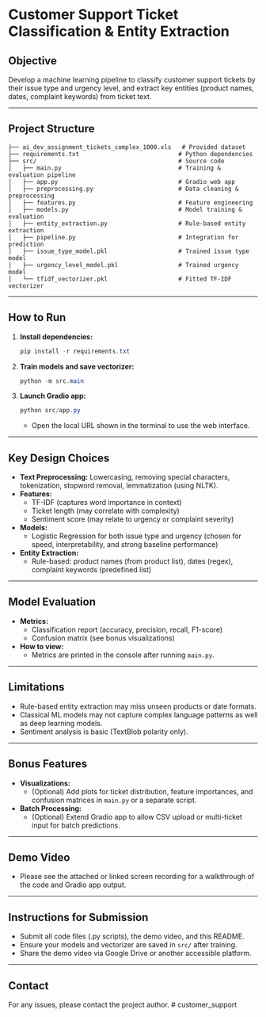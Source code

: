 # Customer Support Ticket Classification & Entity Extraction

## Objective
Develop a machine learning pipeline to classify customer support tickets by their issue type and urgency level, and extract key entities (product names, dates, complaint keywords) from ticket text.

---

## Project Structure
```
├── ai_dev_assignment_tickets_complex_1000.xls   # Provided dataset
├── requirements.txt                            # Python dependencies
├── src/                                        # Source code
│   ├── main.py                                 # Training & evaluation pipeline
│   ├── app.py                                  # Gradio web app
│   ├── preprocessing.py                        # Data cleaning & preprocessing
│   ├── features.py                             # Feature engineering
│   ├── models.py                               # Model training & evaluation
│   ├── entity_extraction.py                    # Rule-based entity extraction
│   ├── pipeline.py                             # Integration for prediction
│   ├── issue_type_model.pkl                    # Trained issue type model
│   ├── urgency_level_model.pkl                 # Trained urgency model
│   └── tfidf_vectorizer.pkl                    # Fitted TF-IDF vectorizer
```

---

## How to Run

1. **Install dependencies:**
   ```powershell
   pip install -r requirements.txt
   ```

2. **Train models and save vectorizer:**
   ```powershell
   python -m src.main
   ```

3. **Launch Gradio app:**
   ```powershell
   python src/app.py
   ```
   - Open the local URL shown in the terminal to use the web interface.

---

## Key Design Choices
- **Text Preprocessing:** Lowercasing, removing special characters, tokenization, stopword removal, lemmatization (using NLTK).
- **Features:**
  - TF-IDF (captures word importance in context)
  - Ticket length (may correlate with complexity)
  - Sentiment score (may relate to urgency or complaint severity)
- **Models:**
  - Logistic Regression for both issue type and urgency (chosen for speed, interpretability, and strong baseline performance)
- **Entity Extraction:**
  - Rule-based: product names (from product list), dates (regex), complaint keywords (predefined list)

---

## Model Evaluation
- **Metrics:**
  - Classification report (accuracy, precision, recall, F1-score)
  - Confusion matrix (see bonus visualizations)
- **How to view:**
  - Metrics are printed in the console after running `main.py`.

---

## Limitations
- Rule-based entity extraction may miss unseen products or date formats.
- Classical ML models may not capture complex language patterns as well as deep learning models.
- Sentiment analysis is basic (TextBlob polarity only).

---

## Bonus Features
- **Visualizations:**
  - (Optional) Add plots for ticket distribution, feature importances, and confusion matrices in `main.py` or a separate script.
- **Batch Processing:**
  - (Optional) Extend Gradio app to allow CSV upload or multi-ticket input for batch predictions.

---

## Demo Video
- Please see the attached or linked screen recording for a walkthrough of the code and Gradio app output.

---

## Instructions for Submission
- Submit all code files (.py scripts), the demo video, and this README.
- Ensure your models and vectorizer are saved in `src/` after training.
- Share the demo video via Google Drive or another accessible platform.

---

## Contact
For any issues, please contact the project author.
#   c u s t o m e r _ s u p p o r t  
 